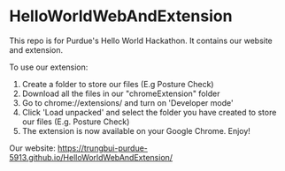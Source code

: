 
# HelloWorldWebAndExtension
This repo is for Purdue's Hello World Hackathon. It contains our website and extension.

To use our extension:
1. Create a folder to store our files (E.g Posture Check)
2. Download all the files in our "chromeExtension" folder
3. Go to chrome://extensions/ and turn on 'Developer mode'
4. Click 'Load unpacked' and select the folder you have created to store our files (E.g. Posture Check)
5. The extension is now available on your Google Chrome. Enjoy!

Our website:
https://trungbui-purdue-5913.github.io/HelloWorldWebAndExtension/

